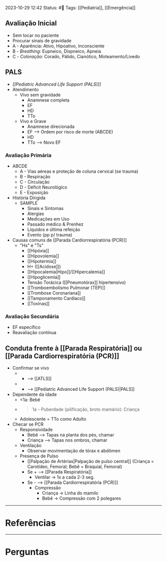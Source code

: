 2023-10-29 12:42
Status: #🌱 
Tags: [[Pediatria]], [[Emergência]]
<br/>
## Avaliação Inicial
- Sem tocar no paciente
- Procurar sinais de gravidade
- A - Aparência: Ativo, Hipoativo, Inconsciente
- B - _Breathing_: Eupneico, Dispneico, Apneia
- C - _Coloração_: Corado, Pálido, Cianótico, Moteamento/Livedo
## PALS
- _[[Pediatric Advanced Life Support (PALS)]]_
- Atendimento
	- Vivo sem gravidade
		- Anamnese completa
		- EF
		- HD
		- TTo
	- Vivo e Grave
		- Anamnese direcionada
		- EF --> Ordem por risco de morte (ABCDE)
		- HD
		- TTo --> Novo EF
### Avaliação Primária
- ABCDE
	- A - Vias aéreas e proteção de coluna cervical (se trauma)
	- B - Respiração
	- C - Circulação
	- D - Déficit Neurológico
	- E - Exposição
- História Dirigida
	- SAMPLE
		- Sinais e Sintomas
		- Alergias
		- Medicações em Uso
		- Passado médico & Prenhez
		- Líquidos e última refeição
		- Evento (pp p/ trauma)
- Causas comuns de [[Parada Cardiorrespiratória (PCR)]]
	- "Hs" e "Ts"
		- [[Hipóxia]]
		- [[Hipovolemia]]
		- [[Hipotermia]]
		- H+ ([[Acidose]])
		- [[Hipocalemia|Hipo]]/[[Hipercalemia]]
		- [[Hipoglicemia]]
		- Tensão Torácica ([[Pneumotórax]] hipertensivo)
		- [[Tromboembolismo Pulmonar (TEP)]]
		- [[Trombose Coronariana]]
		- [[Tamponamento Cardíaco]]
		- [[Toxinas]]
### Avaliação Secundária
- EF específico
- Reavaliação contínua
## Conduta frente à [[Parada Respiratória]] ou [[Parada Cardiorrespiratória (PCR)]]
- Confirmar se vivo
	- + --> [[ATLS]]
	- - --> [[Pediatric Advanced Life Support (PALS)|PALS]]
- Dependente da idade
	- <1a: Bebê
	- >1a - Puberdade (pilificação, broto mamário): Criança
	- Adolescente = TTo como Adulto
- Checar se PCR
	- Responsividade
		- Bebê --> Tapas na planta dos pés, chamar
		- Criança --> Tapas nos ombros, chamar
	- Ventilação
		- Observar movimentação de tórax e abdômen
	- Presença de Pulso
		- [[Palpação de Artérias|Palpação de pulso central]] (Criança = Carotídeo, Femoral; Bebê = Braquial, Femoral)
		- Se + --> [[Parada Respiratória]]
			- Ventilar -> 1x a cada 2-3 seg.
		- Se - --> [[Parada Cardiorrespiratória (PCR)]]
			- Compressão
				- Criança -> Linha do mamilo
				- Bebê -> Compressão com 2 polegares
____
# Referências
---
# Perguntas


